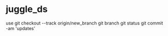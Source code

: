 # juggle_ds
use
git checkout --track origin/new_branch
git branch
git status
git commit -am 'updates'